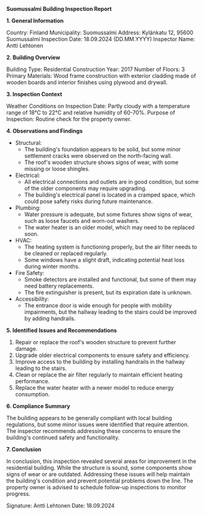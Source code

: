**Suomussalmi Building Inspection Report**

**1. General Information**

Country: Finland
Municipality: Suomussalmi
Address: Kylänkatu 12, 95600 Suomussalmi
Inspection Date: 18.09.2024 (DD.MM.YYYY)
Inspector Name: Antti Lehtonen

**2. Building Overview**

Building Type: Residential
Construction Year: 2017
Number of Floors: 3
Primary Materials: Wood frame construction with exterior cladding made of wooden boards and interior finishes using plywood and drywall.

**3. Inspection Context**

Weather Conditions on Inspection Date: Partly cloudy with a temperature range of 18°C to 22°C and relative humidity of 60-70%.
Purpose of Inspection: Routine check for the property owner.

**4. Observations and Findings**

* Structural:
	+ The building's foundation appears to be solid, but some minor settlement cracks were observed on the north-facing wall.
	+ The roof's wooden structure shows signs of wear, with some missing or loose shingles.
* Electrical:
	+ All electrical connections and outlets are in good condition, but some of the older components may require upgrading.
	+ The building's electrical panel is located in a cramped space, which could pose safety risks during future maintenance.
* Plumbing:
	+ Water pressure is adequate, but some fixtures show signs of wear, such as loose faucets and worn-out washers.
	+ The water heater is an older model, which may need to be replaced soon.
* HVAC:
	+ The heating system is functioning properly, but the air filter needs to be cleaned or replaced regularly.
	+ Some windows have a slight draft, indicating potential heat loss during winter months.
* Fire Safety:
	+ Smoke detectors are installed and functional, but some of them may need battery replacements.
	+ The fire extinguisher is present, but its expiration date is unknown.
* Accessibility:
	+ The entrance door is wide enough for people with mobility impairments, but the hallway leading to the stairs could be improved by adding handrails.

**5. Identified Issues and Recommendations**

1. Repair or replace the roof's wooden structure to prevent further damage.
2. Upgrade older electrical components to ensure safety and efficiency.
3. Improve access to the building by installing handrails in the hallway leading to the stairs.
4. Clean or replace the air filter regularly to maintain efficient heating performance.
5. Replace the water heater with a newer model to reduce energy consumption.

**6. Compliance Summary**

The building appears to be generally compliant with local building regulations, but some minor issues were identified that require attention. The inspector recommends addressing these concerns to ensure the building's continued safety and functionality.

**7. Conclusion**

In conclusion, this inspection revealed several areas for improvement in the residential building. While the structure is sound, some components show signs of wear or are outdated. Addressing these issues will help maintain the building's condition and prevent potential problems down the line. The property owner is advised to schedule follow-up inspections to monitor progress.

Signature: Antti Lehtonen
Date: 18.09.2024